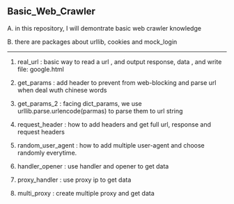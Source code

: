 ## Basic_Web_Crawler

 A. in this repository, I will demontrate basic web crawler knowledge

 B. there are packages about urllib, cookies and mock_login 
 
 ---
 
 1. real_url : basic way to read a url , and output response, data , and write file: google.html

 2. get_params : add header to prevent from web-blocking and parse url when deal wuth chinese words

 3. get_params_2 : facing dict_params, we use urllib.parse.urlencode(parmas) to parse them to url string

 4. request_header : how to add headers and get full url, response and request headers 

 5. random_user_agent : how to add multiple user-agent and choose randomly everytime.
 
 6. handler_opener : use handler and opener to get data

 7. proxy_handler : use proxy ip to get data

 8. multi_proxy : create multiple proxy and get data


